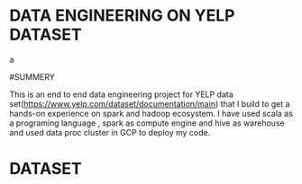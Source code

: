 # DATA ENGINEERING ON YELP DATASET




a

#SUMMERY

This is an end to end data engineering project for YELP data set(https://www.yelp.com/dataset/documentation/main)
that I build to get a hands-on experience on spark and hadoop ecosystem.
I have used scala as a programing language , spark as compute engine and hive as warehouse and
used data proc cluster in GCP to deploy my code. 

# DATASET




